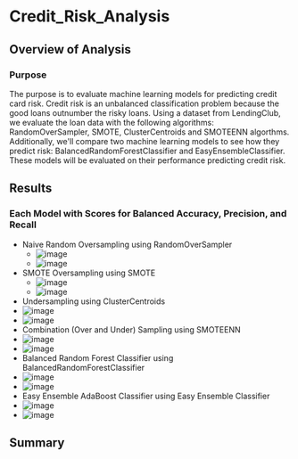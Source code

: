 # Credit_Risk_Analysis

## Overview of Analysis

### Purpose
The purpose is to evaluate machine learning models for predicting credit card risk. Credit risk is an unbalanced classification problem because the good loans outnumber the risky loans. Using a dataset from LendingClub, we evaluate the loan data with the following algorithms: RandomOverSampler, SMOTE, ClusterCentroids and SMOTEENN algorthms. Additionally, we'll compare two machine learning models to see how they predict risk: BalancedRandomForestClassifier and EasyEnsembleClassifier. These models will be evaluated on their performance predicting credit risk.

## Results

### Each Model with Scores for Balanced Accuracy, Precision, and Recall
* Naive Random Oversampling using RandomOverSampler
  * ![image](https://user-images.githubusercontent.com/24308495/151683570-d1e530b9-2426-4f39-96ed-a27f6ab1c215.png)
  * ![image](https://user-images.githubusercontent.com/24308495/151683580-c165128d-2a3a-4eaf-a2ba-297f03a9bcbe.png)
* SMOTE Oversampling using SMOTE
  * ![image](https://user-images.githubusercontent.com/24308495/151683631-9beba9a3-6daf-452a-a4ad-4bd5c5b7fff3.png)
  * ![image](https://user-images.githubusercontent.com/24308495/151683646-231b87e6-f3f1-4894-84fb-d2dd2e2e6a07.png)
* Undersampling using ClusterCentroids
 * ![image](https://user-images.githubusercontent.com/24308495/151685550-95c7c35e-9855-489d-8aca-bd2662330e7d.png)
 * ![image](https://user-images.githubusercontent.com/24308495/151685554-376fde5d-1114-41a8-91dd-b17ecf2b2625.png)
* Combination (Over and Under) Sampling using SMOTEENN
 * ![image](https://user-images.githubusercontent.com/24308495/151685566-af1916e6-21b3-4df5-b2d3-cdc8b841d733.png)
 * ![image](https://user-images.githubusercontent.com/24308495/151685568-5a327624-61f2-4673-8d39-a906af3af361.png)
* Balanced Random Forest Classifier using BalancedRandomForestClassifier
 * ![image](https://user-images.githubusercontent.com/24308495/151685587-804e32c0-7fc9-421c-a869-83546d940574.png)
 * ![image](https://user-images.githubusercontent.com/24308495/151685594-d3519fb4-2b73-4b4a-9d88-6d995c791446.png)
* Easy Ensemble AdaBoost Classifier using Easy Ensemble Classifier 
 * ![image](https://user-images.githubusercontent.com/24308495/151685637-5e6556f6-e312-4a5d-84a5-f1bc8323a251.png)
 * ![image](https://user-images.githubusercontent.com/24308495/151685645-b8dadfad-f1b0-497e-8832-9c6041358992.png)


## Summary

